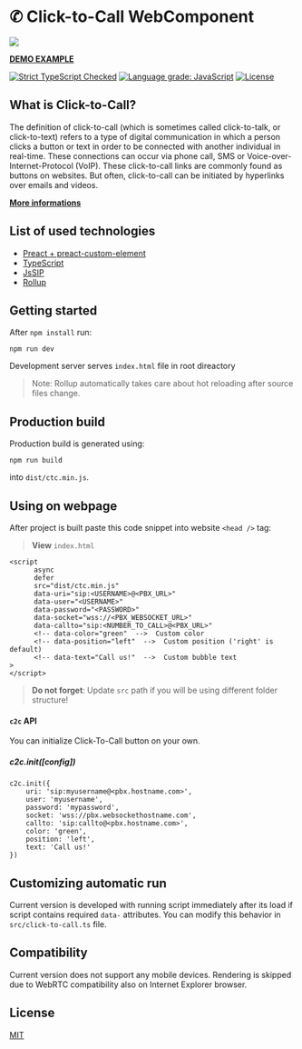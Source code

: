 # ✆ Click-to-Call WebComponent

<p>
    <img src="https://user-images.githubusercontent.com/29258951/73121083-687dff00-3f76-11ea-8d89-cf8b53863c54.jpg">
</p>

[**DEMO EXAMPLE**](https://cubase.github.io/c2c-example/)

[![Strict TypeScript Checked](https://badgen.net/badge/TS/Strict 'Strict TypeScript Checked')](https://www.typescriptlang.org)
[![Language grade: JavaScript](https://img.shields.io/lgtm/grade/javascript/g/cubase/call-to-webrtc.svg?logo=lgtm&logoWidth=18)](https://lgtm.com/projects/g/cubase/call-to-webrtc/context:javascript)
[![License](https://img.shields.io/badge/license-MIT-brightgreen.svg?style=flat)](https://github.com/cubase/call-to-webrtc/blob/master/LICENSE.md)

## What is Click-to-Call?

The definition of click-to-call (which is sometimes called click-to-talk, or click-to-text) refers to a type of digital communication in which a person clicks a button or text in order to be connected with another individual in real-time. These connections can occur via phone call, SMS or Voice-over-Internet-Protocol (VoIP). These click-to-call links are commonly found as buttons on websites. But often, click-to-call can be initiated by hyperlinks over emails and videos.

[**More informations**](https://www.ringdna.com/inside-sales-glossary/what-is-click-to-call)

## List of used technologies

- [Preact + preact-custom-element](https://github.com/preactjs/preact)
- [TypeScript](https://github.com/microsoft/TypeScript)
- [JsSIP](https://github.com/versatica/JsSIP)
- [Rollup](https://github.com/rollup/rollup)

## Getting started

After `npm install` run:

```
npm run dev
```

Development server serves `index.html` file in root direactory

> Note: Rollup automatically takes care about
> hot reloading after source files change.

## Production build

Production build is generated using:

```
npm run build
```

into `dist/ctc.min.js`.

## Using on webpage

After project is built paste this code snippet into website `<head />` tag:

> **View** `index.html`

```
<script
      async
      defer
      src="dist/ctc.min.js"
      data-uri="sip:<USERNAME>@<PBX_URL>"
      data-user="<USERNAME>"
      data-password="<PASSWORD>"
      data-socket="wss://<PBX_WEBSOCKET_URL>"
      data-callto="sip:<NUMBER_TO_CALL>@<PBX_URL>"
      <!-- data-color="green"  -->  Custom color
      <!-- data-position="left"  -->  Custom position ('right' is default)
      <!-- data-text="Call us!"  -->  Custom bubble text
>
</script>
```

> **Do not forget**: Update `src` path if you will be using different folder structure!

#### `c2c` API
You can initialize Click-To-Call button on your own.

##### c2c.init([config])
```
c2c.init({
    uri: 'sip:myusername@<pbx.hostname.com>',
    user: 'myusername',
    password: 'mypassword',
    socket: 'wss://pbx.websockethostname.com',
    callto: 'sip:callto@<pbx.hostname.com>',
    color: 'green',
    position: 'left',
    text: 'Call us!'
})
```

## Customizing automatic run

Current version is developed with running script immediately after its load if script contains required `data-` attributes. You can modify this behavior in `src/click-to-call.ts` file.

## Compatibility

Current version does not support any mobile devices. Rendering is skipped due to WebRTC compatibility also on Internet Explorer browser. 
## License

[MIT](https://github.com/cubase/call-to-webrtc/blob/master/LICENSE.md)

